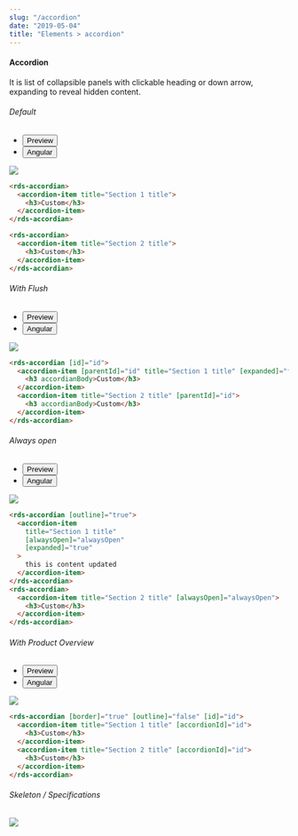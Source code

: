 ```yaml
---
slug: "/accordion"
date: "2019-05-04"
title: "Elements > accordion"
---
```


<!-- CSS only -->
<link href="https://cdn.jsdelivr.net/npm/bootstrap@5.1.3/dist/css/bootstrap.min.css" rel="stylesheet" integrity="sha384-1BmE4kWBq78iYhFldvKuhfTAU6auU8tT94WrHftjDbrCEXSU1oBoqyl2QvZ6jIW3" crossorigin="anonymous">
<link rel="stylesheet" href="../../../../../../../raaghu/src/assets/css/style-elements.css">
<link rel="stylesheet" href="../../../../../../../raaghu/src/assets/css/main.css">


#### Accordion

<p class="checkbox-def">It is list of collapsible panels with clickable heading or down arrow, expanding to reveal hidden content. </p>

<!-- Basic -->
  <section class="py-4">
    <h6>Default</h6>
    <div class="py-3">
      <div class="cust-tabs">
        <ul class="nav nav-tabs" id="myTab" role="tablist">
          <li class="nav-item" role="presentation">
            <button class="nav-link active" id="PreviewBasic-tab" data-bs-toggle="tab" data-bs-target="#PreviewBasic" type="button" role="tab" aria-controls="PreviewBasic" aria-selected="true">Preview </button>
          </li>
          <li class="nav-item" role="presentation">
            <button class="nav-link" id="AngularBasic-tab" data-bs-toggle="tab" data-bs-target="#AngularBasic" type="button" role="tab" aria-controls="AngularBasic" aria-selected="false"><i class="bi bi-code-slash" style="font-size:1.0rem"></i>Angular</button>
          </li>
        </ul>
      </div>
      <div class="tab-content card border" id="myTabContent">
        <div class="tab-pane fade show active" id="PreviewBasic" role="tabpanel" aria-labelledby="PreviewBasic-tab">
          <div class="contents p-5">
            <div class="row">
              <div class="col-md-12">
                <img src="/images/accordion-basic.png" class="img-fluid">
              </div>               
            </div>
          </div>
        </div>
        <div class="tab-pane fade show" id="AngularBasic" role="tabpanel" aria-labelledby="AngularBasic-tab">
          <div class="contents bg-code">
<div class="row m-0">

```html
<rds-accordian>
  <accordion-item title="Section 1 title">
    <h3>Custom</h3>
  </accordion-item>
</rds-accordian>

<rds-accordian>
  <accordion-item title="Section 2 title">
    <h3>Custom</h3>
  </accordion-item>
</rds-accordian>
```

</div>
          </div>
        </div>
      </div>
    </div>
  </section>


<!-- Flush -->
  <section class="py-4">
    <h6>With Flush</h6>
    <div class="py-3">
      <div class="cust-tabs">
        <ul class="nav nav-tabs" id="myTab" role="tablist">
          <li class="nav-item" role="presentation">
            <button class="nav-link active" id="PreviewOutlined-tab" data-bs-toggle="tab" data-bs-target="#PreviewOutlined" type="button" role="tab" aria-controls="PreviewOutlined" aria-selected="true">Preview </button>
          </li>
          <li class="nav-item" role="presentation">
            <button class="nav-link" id="AngularOutlined-tab" data-bs-toggle="tab" data-bs-target="#AngularOutlined" type="button" role="tab" aria-controls="AngularOutlined" aria-selected="false"><i class="bi bi-code-slash" style="font-size:1.0rem"></i>Angular</button>
          </li>
        </ul>
      </div>
      <div class="tab-content card border" id="myTabContent">
        <div class="tab-pane fade show active" id="PreviewOutlined" role="tabpanel" aria-labelledby="PreviewOutlined-tab">
          <div class="contents  p-5">
            <div class="row">
               <div class="col-md-12">
                  <img src="/images/accordion-basic.png" class="img-fluid">
               </div>          
              </div>
          </div>
        </div>
        <div class="tab-pane fade show" id="AngularOutlined" role="tabpanel" aria-labelledby="AngularOutlined-tab">
          <div class="contents bg-code">
    <div class="row m-0">

```html
<rds-accordian [id]="id">
  <accordion-item [parentId]="id" title="Section 1 title" [expanded]="false">
    <h3 accordianBody>Custom</h3>
  </accordion-item>
  <accordion-item title="Section 2 title" [parentId]="id">
    <h3 accordianBody>Custom</h3>
  </accordion-item>
</rds-accordian>
```

</div>
          </div>
        </div>
      </div>
    </div>
</section>

<!-- Accordian Always open -->

 <section class="py-4">
    <h6>Always open </h6>
    <div class="py-3">
      <div class="cust-tabs">
        <ul class="nav nav-tabs" id="myTab" role="tablist">
          <li class="nav-item" role="presentation">
            <button class="nav-link active" id="PreviewOpen-tab" data-bs-toggle="tab" data-bs-target="#PreviewOpen" type="button" role="tab" aria-controls="PreviewOpen" aria-selected="true">Preview </button>
          </li>
          <li class="nav-item" role="presentation">
            <button class="nav-link" id="AngularOpen-tab" data-bs-toggle="tab" data-bs-target="#AngularOpen" type="button" role="tab" aria-controls="AngularOpen" aria-selected="false"><i class="bi bi-code-slash" style="font-size:1.0rem"></i>Angular</button>
          </li>
        </ul>
      </div>
      <div class="tab-content card border" id="myTabContent">
        <div class="tab-pane fade show active" id="PreviewOpen" role="tabpanel" aria-labelledby="PreviewOpen-tab">
          <div class="contents  p-5">
            <div class="row">
               <div class="col-md-12">
                  <img src="/images/accordion-always-open.png" class="img-fluid">
               </div>          
              </div>
          </div>
        </div>
        <div class="tab-pane fade show" id="AngularOpen" role="tabpanel" aria-labelledby="AngularOpen-tab">
          <div class="contents bg-code">
    <div class="row m-0">

```html
<rds-accordian [outline]="true">
  <accordion-item
    title="Section 1 title"
    [alwaysOpen]="alwaysOpen"
    [expanded]="true"
  >
    this is content updated
  </accordion-item>
</rds-accordian>
<rds-accordian>
  <accordion-item title="Section 2 title" [alwaysOpen]="alwaysOpen">
    <h3>Custom</h3>
  </accordion-item>
</rds-accordian>
```

</div>
          </div>
        </div>
      </div>
    </div>
</section>

<!-- Accoradtion with product overview -->
  <section class="py-4">
    <h6>With Product Overview</h6>
    <div class="py-3">
      <div class="cust-tabs">
        <ul class="nav nav-tabs" id="myTab" role="tablist">
          <li class="nav-item" role="presentation">
            <button class="nav-link active" id="PreviewOutlined-tab" data-bs-toggle="tab" data-bs-target="#productoverview" type="button" role="tab" aria-controls="PreviewOutlined" aria-selected="true">Preview </button>
          </li>
          <li class="nav-item" role="presentation">
            <button class="nav-link" id="AngularOutlined-tab" data-bs-toggle="tab" data-bs-target="#productoverviewcode" type="button" role="tab" aria-controls="AngularOutlined" aria-selected="false"><i class="bi bi-code-slash" style="font-size:1.0rem"></i>Angular</button>
          </li>
        </ul>
      </div>
      <div class="tab-content card border" id="myTabContent">
        <div class="tab-pane fade show active" id="productoverview" role="tabpanel" aria-labelledby="productoverview-tab">
          <div class="contents  p-5">
            <div class="row">
               <div class="col-md-12">
                  <img src="/images/accordion-product-overview.png" class="img-fluid">
               </div>          
              </div>
          </div>
        </div>
        <div class="tab-pane fade show" id="productoverviewcode" role="tabpanel" aria-labelledby="productoverviewcode-tab">
          <div class="contents bg-light">
    <div class="row m-0">

```html
<rds-accordian [border]="true" [outline]="false" [id]="id">
  <accordion-item title="Section 1 title" [accordionId]="id">
    <h3>Custom</h3>
  </accordion-item>
  <accordion-item title="Section 2 title" [accordionId]="id">
    <h3>Custom</h3>
  </accordion-item>
</rds-accordian>
```

</div>
          </div>
        </div>
      </div>
    </div>
</section>


<!-- Skeleton / Specifications -->
<section class="py-4">
                        <h6>
                           Skeleton / Specifications
                        </h6>
                        <div class="py-3">
                              <!-- Tab panes -->
                              <div class="card border p-5">
                                 <div class="row">
                                    <div class="col-md-12">
                                       <img src="/images/accoradtion-sketch.png" class="img-fluid">
                                    </div>
                                 </div>
                              </div>
                        </div>
                     </section>



<!-- JavaScript Bundle with Popper -->
<script src="https://cdn.jsdelivr.net/npm/bootstrap@5.1.3/dist/js/bootstrap.bundle.min.js" integrity="sha384-ka7Sk0Gln4gmtz2MlQnikT1wXgYsOg+OMhuP+IlRH9sENBO0LRn5q+8nbTov4+1p" crossorigin="anonymous"></script>
